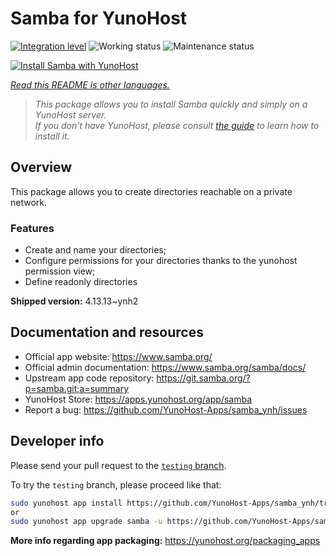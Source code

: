 <!--
N.B.: This README was automatically generated by <https://github.com/YunoHost/apps/tree/master/tools/readme_generator>
It shall NOT be edited by hand.
-->

# Samba for YunoHost

[![Integration level](https://dash.yunohost.org/integration/samba.svg)](https://dash.yunohost.org/appci/app/samba) ![Working status](https://ci-apps.yunohost.org/ci/badges/samba.status.svg) ![Maintenance status](https://ci-apps.yunohost.org/ci/badges/samba.maintain.svg)

[![Install Samba with YunoHost](https://install-app.yunohost.org/install-with-yunohost.svg)](https://install-app.yunohost.org/?app=samba)

*[Read this README is other languages.](./ALL_README.md)*

> *This package allows you to install Samba quickly and simply on a YunoHost server.*  
> *If you don't have YunoHost, please consult [the guide](https://yunohost.org/install) to learn how to install it.*

## Overview

This package allows you to create directories reachable on a private network.

### Features

- Create and name your directories;
- Configure permissions for your directories thanks to the yunohost permission view;
- Define readonly directories


**Shipped version:** 4.13.13~ynh2
## Documentation and resources

- Official app website: <https://www.samba.org/>
- Official admin documentation: <https://www.samba.org/samba/docs/>
- Upstream app code repository: <https://git.samba.org/?p=samba.git;a=summary>
- YunoHost Store: <https://apps.yunohost.org/app/samba>
- Report a bug: <https://github.com/YunoHost-Apps/samba_ynh/issues>

## Developer info

Please send your pull request to the [`testing` branch](https://github.com/YunoHost-Apps/samba_ynh/tree/testing).

To try the `testing` branch, please proceed like that:

```bash
sudo yunohost app install https://github.com/YunoHost-Apps/samba_ynh/tree/testing --debug
or
sudo yunohost app upgrade samba -u https://github.com/YunoHost-Apps/samba_ynh/tree/testing --debug
```

**More info regarding app packaging:** <https://yunohost.org/packaging_apps>
